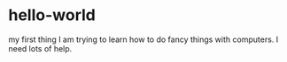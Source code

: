 # hello-world
my first thing
I am trying to learn how to do fancy things with computers.  I need lots of help.  
